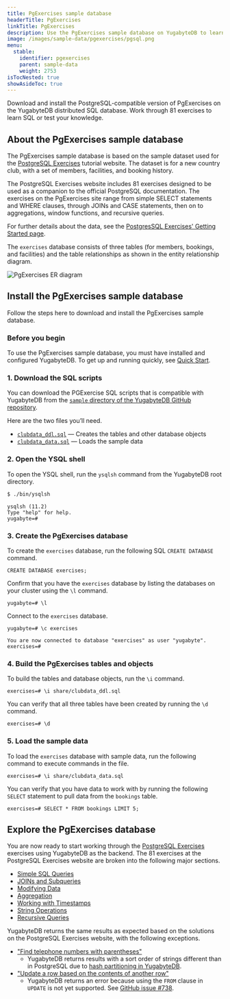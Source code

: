 ```yaml
---
title: PgExercises sample database
headerTitle: PgExercises
linkTitle: PgExercises
description: Use the PgExercises sample database on YugabyteDB to learn SQL or test your knowledge.
image: /images/sample-data/pgexercises/pgsql.png
menu:
  stable:
    identifier: pgexercises
    parent: sample-data
    weight: 2753
isTocNested: true
showAsideToc: true
---
```


Download and install the PostgreSQL-compatible version of PgExercises on the YugabyteDB distributed SQL database. Work through 81 exercises to learn SQL or test your knowledge.

## About the PgExercises sample database

The PgExercises sample database is based on the sample dataset used for the [PostgreSQL Exercises](https://pgexercises.com/) tutorial website. The dataset is for a new country club, with a set of members, facilities, and booking history.

The PostgreSQL Exercises website includes 81 exercises designed to be used as a companion to the official PostgreSQL documentation. The exercises on the PgExercises site range from simple SELECT statements and WHERE clauses, through JOINs and CASE statements, then on to aggregations, window functions, and recursive queries.

For further details about the data, see the [PostgresSQL Exercises' Getting Started page](https://pgexercises.com/gettingstarted.html).

The `exercises` database consists of three tables (for members, bookings, and facilities) and the table relationships as shown in the entity relationship diagram.

![PgExercises ER diagram](/images/sample-data/pgexercises/pgexercises-er-diagram.png)

## Install the PgExercises sample database

Follow the steps here to download and install the PgExercises sample database.

### Before you begin

To use the PgExercises sample database, you must have installed and configured YugabyteDB. To get up and running quickly, see [Quick Start](../../quick-start/).

### 1. Download the SQL scripts

You can download the PGExercise SQL scripts that is compatible with YugabyteDB from the [`sample` directory of the YugabyteDB GitHub repository](https://github.com/yugabyte/yugabyte-db/tree/master/sample).

Here are the two files you’ll need.

- [`clubdata_ddl.sql`](https://raw.githubusercontent.com/yugabyte/yugabyte-db/master/sample/clubdata_ddl.sql) — Creates the tables and other database objects
- [`clubdata_data.sql`](https://raw.githubusercontent.com/yugabyte/yugabyte-db/master/sample/clubdata_data.sql) — Loads the sample data

### 2. Open the YSQL shell

To open the YSQL shell, run the `ysqlsh` command from the YugabyteDB root directory.

```sh
$ ./bin/ysqlsh
```

```
ysqlsh (11.2)
Type "help" for help.
yugabyte=#
```

### 3. Create the PgExercises database

To create the `exercises` database, run the following SQL `CREATE DATABASE` command.

```plpgsql
CREATE DATABASE exercises;
```

Confirm that you have the `exercises` database by listing the databases on your cluster using the `\l` command.

```plpgsql
yugabyte=# \l
```

Connect to the `exercises` database.

```plpgsql
yugabyte=# \c exercises
```

```
You are now connected to database "exercises" as user "yugabyte".
exercises=#
```

### 4. Build the PgExercises tables and objects

To build the tables and database objects, run the `\i` command.

```plpgsql
exercises=# \i share/clubdata_ddl.sql
```

You can verify that all three tables have been created by running the `\d` command.

```plpgsql
exercises=# \d
```

### 5. Load the sample data

To load the `exercises` database with sample data, run the following command to execute commands in the file.

```plpgsql
exercises=# \i share/clubdata_data.sql
```

You can verify that you have data to work with by running the following `SELECT` statement to pull data from the `bookings` table.

```plpgsql
exercises=# SELECT * FROM bookings LIMIT 5;
```

## Explore the PgExercises database

You are now ready to start working through the [PostgreSQL Exercises](https://pgexercises.com/) exercises using YugabyteDB as the backend. The 81 exercises at the PostgreSQL Exercises website are broken into the following major sections.

- [Simple SQL Queries](https://pgexercises.com/questions/basic/)
- [JOINs and Subqueries](https://pgexercises.com/questions/joins/)
- [Modifying Data](https://pgexercises.com/questions/updates/)
- [Aggregation](https://pgexercises.com/questions/aggregates/)
- [Working with Timestamps](https://pgexercises.com/questions/date/)
- [String Operations](https://pgexercises.com/questions/string/)
- [Recursive Queries](https://pgexercises.com/questions/recursive/)

YugabyteDB returns the same results as expected based on the solutions on the PostgreSQL Exercises website, with the following exceptions.

- ["Find telephone numbers with parentheses"](https://pgexercises.com/questions/string/reg.html)
  - YugabyteDB returns results with a sort order of strings different than in PostgreSQL due to [hash partitioning in YugabyteDB](../../architecture/docdb/sharding/).
- ["Update a row based on the contents of another row"](https://pgexercises.com/questions/updates/updatecalculated.html)
  - YugabyteDB returns an error because using the `FROM` clause in `UPDATE` is not yet supported. See [GitHub issue #738](https://github.com/yugabyte/yugabyte-db/issues/738).
